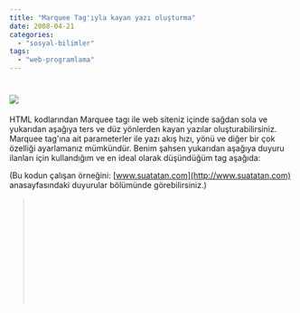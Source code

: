```yaml
---
title: "Marquee Tag'ıyla kayan yazı oluşturma"
date: 2008-04-21
categories: 
  - "sosyal-bilimler"
tags: 
  - "web-programlama"
---
```


# ![](/images/chinese_hat_entrance_marquee.jpg)

HTML kodlarından Marquee tagı ile web siteniz içinde sağdan sola ve yukarıdan aşağıya ters ve düz yönlerden kayan yazılar oluşturabilirsiniz. Marquee tag'ına ait parameterler ile yazı akış hızı, yönü ve diğer bir çok özelliği ayarlamanız mümkündür. Benim şahsen yukarıdan aşağıya duyuru ilanları için kullandığım ve en ideal olarak düşündüğüm tag aşağıda:

(Bu kodun çalışan örneğini: [www.suatatan.com](http://www.suatatan.com) anasayfasındaki duyurular bölümünde görebilirsiniz.)

>  _<marquee align="texttop" behavior=scroll direction=up  scrollamount=1 scrolldelay=30 onMouseOver='this.stop()' onMouseOut='this.start()'> Duyurularınız....Yeni Web sitemiz yayında,Bu kodları kullanmak serbettir ancak bu kodların da içinde olduğu makaleyi çalan ve isimsiz yayınlayanlar kodun sahibi suat atan tarafından sitelerine yapılcak her türlü müeyyideyi peşinen kabul etmiş sayılır. İsim ile yayınlamak serbettir.<marquee>_

 

Kodlarımız içindeki iki detayı açıklamakta fayda var.

onMouseOver='this.stop()' :tagı ile fare imlecinin kayan yazımız üzerine geldiği zaman yazının durmasını , onMouseOut='this.start()'   :tagı ile ise fare imlecinin yazıdan çıktıktan sonra yazının kendi halinde akışına devam etmesini sağlamak için koyduk. Bunlar standart javascript parameterleridir. scrolldelay:     parametresi yazının akış hızını belirlerken scrollamount: parametresi yazının birim zamandaki akış miktarını ayarlar

Bu kodları kullanırken parameterlerle oynayarak değişiklikleri daha güzel inceleyebilirsiniz.

Bu arada marquee tag'ı yazı akışı için kullanılsa da ingilizcedeki karşılığı büyük çadır ya da otağ demektir...
